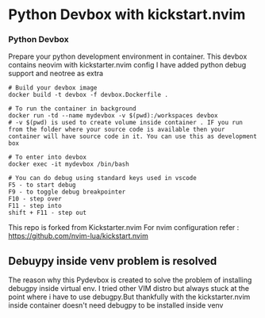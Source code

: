 # Python Devbox with kickstart.nvim 

### Python Devbox

Prepare your python development environment in container. This devbox contains neovim with kickstarter.nvim config
I have added python debug support and neotree as extra

```
# Build your devbox image
docker build -t devbox -f devbox.Dockerfile .

# To run the container in background
docker run -td --name mydevbox -v $(pwd):/workspaces devbox
# -v $(pwd) is used to create volume inside container . IF you run from the folder where your source code is available then your container will have source code in it. You can use this as development box

# To enter into devbox 
docker exec -it mydevbox /bin/bash

# You can do debug using standard keys used in vscode
F5 - to start debug
F9 - to toggle debug breakpointer
F10 - step over
F11 - step into
shift + F11 - step out

```
This repo is forked from Kickstarter.nvim 
For nvim configuration refer : https://github.com/nvim-lua/kickstart.nvim

## Debuypy inside venv problem is resolved
The reason why this Pydevbox is created to solve the problem of installing debugpy inside virtual env.
I tried other VIM distro but always stuck at the point where i have to use debugpy.But thankfully with the kickstarter.nvim 
inside container doesn't need debugpy to be installed inside venv
